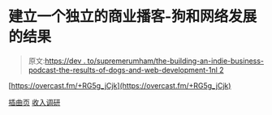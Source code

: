 # 建立一个独立的商业播客-狗和网络发展的结果

> 原文:[https://dev . to/supremerumham/the-building-an-indie-business-podcast-the-results-of-dogs-and-web-development-1nl 2](https://dev.to/supremerumham/the-building-an-indie-business-podcast-the-results-of-dogs-and-web-development-1nl2)

[https://overcast.fm/+RG5g_jCjk](https://overcast.fm/+RG5g_jCjk)

[插曲页](https://baib-podcast.com)
[收入调研](https://revenueresearch.co/)